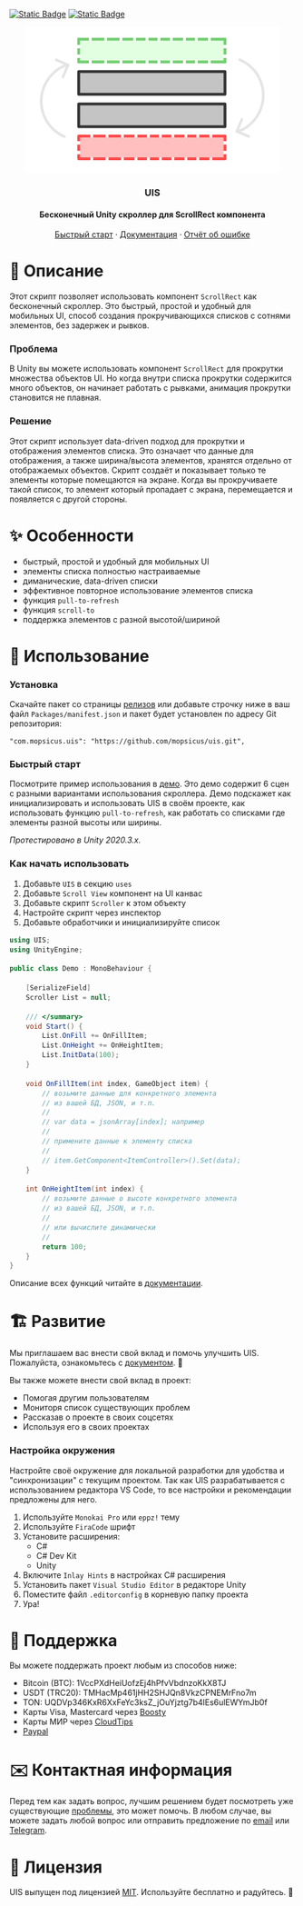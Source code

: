 <a href="./README.md">![Static Badge](https://img.shields.io/badge/english-118027)</a>
<a href="./README.ru.md">![Static Badge](https://img.shields.io/badge/русский-0390fc)</a>
<p align="center">
    <img alt="UIS (Unity infinite scroller)" height="256" width="448" src="Media/logo-uis.png">
</p>
<h3 align="center">UIS</h3>
<h4 align="center">Бесконечный Unity скроллер для ScrollRect компонента</h4>
<p align="center">
    <a href="#быстрый-старт">Быстрый старт</a> · <a href="/Documentation~/index.md">Документация</a> · <a href="https://github.com/mopsicus/uis/issues">Отчёт об ошибке</a>
</p>

# 💬 Описание

Этот скрипт позволяет использовать компонент `ScrollRect` как бесконечный скроллер. Это быстрый, простой и удобный для мобильных UI, способ создания прокручивающихся списков с сотнями элементов, без задержек и рывков.

### Проблема

В Unity вы можете использовать компонент `ScrollRect` для прокрутки множества объектов UI. Но когда внутри списка прокрутки содержится много объектов, он начинает работать с рывками, анимация прокрутки становится не плавная.

### Решение

Этот скрипт использует data-driven подход для прокрутки и отображения элементов списка. Это означает что данные для отображения, а также ширина/высота элементов, хранятся отдельно от отображаемых объектов. Скрипт создаёт и показывает только те элементы которые помещаются на экране. Когда вы прокручиваете такой список, то элемент который пропадает с экрана, перемещается и появляется с другой стороны.

# ✨ Особенности

- быстрый, простой и удобный для мобильных UI
- элементы списка полностью настраиваемые
- диманические, data-driven списки
- эффективное повторное использование элементов списка
- функция `pull-to-refresh`
- функция `scroll-to`
- поддержка элементов с разной высотой/шириной

# 🚀 Использование

### Установка

Скачайте пакет со страницы [релизов](https://github.com/mopsicus/uis/releases) или добавьте строчку ниже в ваш файл `Packages/manifest.json` и пакет будет установлен по адресу Git репозитория:

```
"com.mopsicus.uis": "https://github.com/mopsicus/uis.git",
```

### Быстрый старт

Посмотрите пример использования в [демо](./Samples~/Demo). Это демо содержит 6 сцен с разными вариантами использования скроллера. Демо подскажет как инициализировать и использовать UIS в своём проекте, как использовать функцию `pull-to-refresh`, как работать со списками где элементы разной высоты или ширины.

_Протестировано в Unity 2020.3.x._

### Как начать использовать

1. Добавьте `UIS` в секцию `uses`
2. Добавьте `Scroll View` компонент на UI канвас
3. Добавьте скрипт `Scroller` к этом объекту
4. Настройте скрипт через инспектор
5. Добавьте обработчики и инициализируйте список

```csharp
using UIS;
using UnityEngine;

public class Demo : MonoBehaviour {

    [SerializeField]
    Scroller List = null;

    /// </summary>
    void Start() {
        List.OnFill += OnFillItem;
        List.OnHeight += OnHeightItem;
        List.InitData(100);
    }

    void OnFillItem(int index, GameObject item) {
        // возьмите данные для конкретного элемента
        // из вашей БД, JSON, и т.п.
        //
        // var data = jsonArray[index]; например
        //
        // примените данные к элементу списка
        //
        // item.GetComponent<ItemController>().Set(data);
    }

    int OnHeightItem(int index) {
        // возьмите данные о высоте конкретного элемента
        // из вашей БД, JSON, и т.п.
        //
        // или вычислите динамически
        //
        return 100;
    }
}
```

Описание всех функций читайте в [документации](Documentation~/index.md).


# 🏗️ Развитие

Мы приглашаем вас внести свой вклад и помочь улучшить UIS. Пожалуйста, ознакомьтесь с [документом](./CONTRIBUTING.md). 🤗

Вы также можете внести свой вклад в проект:

- Помогая другим пользователям
- Мониторя список существующих проблем
- Рассказав о проекте в своих соцсетях
- Используя его в своих проектах

### Настройка окружения

Настройте своё окружение для локальной разработки для удобства и "синхронизации" с текущим проектом. Так как UIS разрабатывается с использованием редактора VS Code, то все настройки и рекомендации предложены для него.

1. Используйте `Monokai Pro` или `eppz!` тему
2. Используйте `FiraCode` шрифт
3. Установите расширения:
    - C#
    - C# Dev Kit
    - Unity
4. Включите `Inlay Hints` в настройках C# расширения
5. Установить пакет `Visual Studio Editor` в редакторе Unity
6. Поместите файл `.editorconfig` в корневую папку проекта
7. Ура!

# 🤝 Поддержка

Вы можете поддержать проект любым из способов ниже:

* Bitcoin (BTC): 1VccPXdHeiUofzEj4hPfvVbdnzoKkX8TJ
* USDT (TRC20): TMHacMp461jHH2SHJQn8VkzCPNEMrFno7m
* TON: UQDVp346KxR6XxFeYc3ksZ_jOuYjztg7b4lEs6ulEWYmJb0f
* Карты Visa, Mastercard через [Boosty](https://boosty.to/mopsicus/donate)
* Карты МИР через [CloudTips](https://pay.cloudtips.ru/p/9f507669)
* [Paypal](https://www.paypal.me/mopsicus)

# ✉️ Контактная информация

Перед тем как задать вопрос, лучшим решением будет посмотреть уже существующие [проблемы](https://github.com/mopsicus/uis/issues), это может помочь. В любом случае, вы можете задать любой вопрос или отправить предложение по [email](mailto:mail@mopsicus.ru) или [Telegram](https://t.me/mopsicus).

# 🔑 Лицензия

UIS выпущен под лицензией [MIT](./LICENSE.md). Используйте бесплатно и радуйтесь. 🎉